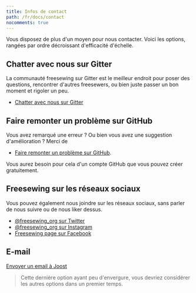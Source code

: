 ```yaml
---
title: Infos de contact
path: /fr/docs/contact
nocomments: true
---
```

Vous disposez de plus d'un moyen pour nous contacter. Voici les options, rangées par ordre décroissant d'efficacité d'échelle.

## Chatter avec nous sur Gitter

La communauté freesewing sur Gitter est le meilleur endroit pour poser des questions, rencontrer d'autres 
freesewers, ou bien juste passer un bon moment et rigoler un peu.

 - [Chatter avec nous sur Gitter](https://gitter.im/freesewing/freesewing)

## Faire remonter un problème sur GitHub

Vous avez remarqué une erreur ? Ou bien vous avez une suggestion d'amélioration ? 
Merci de
 - [Faire remonter un problème sur GitHub](https://github.com/freesewing/site/issues/new). 

Vous aurez besoin pour cela d'un compte GitHub que vous pouvez créer gratuitement.

## Freesewing sur les réseaux sociaux

Vous pouvez également nous joindre sur les réseaux sociaux, sans parler de nous suivre ou de nous liker dessus.

 - [@freesewing_org sur Twitter](https://twitter.com/intent/follow?screen_name=freesewing_org)
 - [@freesewing_org sur Instagram](https://www.instagram.com/freesewing_org/)
 - [Freesewing page sur Facebook](https://facebook.com/freesewing.org)

## E-mail

[Envoyer un email à Joost](mailto:joost@decock.org?subject=Freesewing)

> Cette dernière option ayant peu d'envergure, vous devriez considérer les autres options dans un premier temps.

